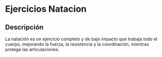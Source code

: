 # Ejercicios Natacion

## Descripción
La natación es un ejercicio completo y de bajo impacto que trabaja todo el cuerpo, mejorando la fuerza, la resistencia y la coordinación, mientras protege las articulaciones.

